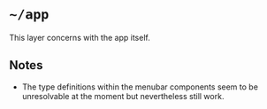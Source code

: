 # `~/app`

This layer concerns with the app itself.

## Notes

- The type definitions within the menubar components seem to be unresolvable at the moment but nevertheless still work.
